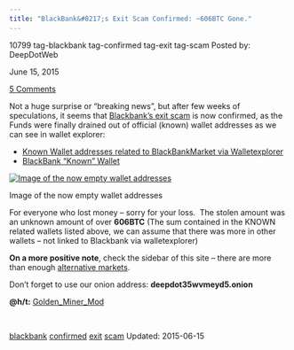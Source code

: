 ```yaml
---
title: "BlackBank&#8217;s Exit Scam Confirmed: ~606BTC Gone."
---
```


10799  tag-blackbank tag-confirmed tag-exit tag-scam
Posted by: DeepDotWeb 

<span>June 15, 2015</span>


<span><a href="/2015/06/15/blackbank-exit-scam-confirmed/#comments">5 Comments</a></span>
</p>

<p>Not a huge surprise or &#8220;breaking news&#8221;, but after few weeks of speculations, it seems that <a href="/2015/05/25/did-the-2-largest-dark-net-market-blackbank-exit-scammed/">Blackbank&#8217;s exit scam</a> is now confirmed, as the Funds were finally drained out of official (known) wallet addresses as we can see in wallet explorer:</p>
<ul>
<li><a href="https://www.walletexplorer.com/wallet/BlackBankMarket/addresses">Known Wallet addresses related to BlackBankMarket via Walletexplorer</a></li>
<li><a href="https://www.walletexplorer.com/wallet/BlackBankMarket/addresses">BlackBank &#8220;Known&#8221; Wallet</a></li>
</ul>
<div id="attachment_10806" style="width: 741px" class="wp-caption aligncenter"><a href="/imgs/2015/06/drained.png"><img class="size-full wp-image-10806" src="/imgs/2015/06/drained.png" alt="Image of the now empty wallet addresses " width="731" height="722" srcset="/imgs/2015/06/drained.png 731w, /imgs/2015/06/drained-300x296.png 300w, /imgs/2015/06/drained-55x55.png 55w, /imgs/2015/06/drained-50x50.png 50w" sizes="(max-width: 731px) 100vw, 731px" /></a><p class="wp-caption-text">Image of the now empty wallet addresses</p></div>
<p>For everyone who lost money &#8211; sorry for your loss.  The stolen amount was an unknown amount of over <strong>606BTC</strong> (The sum contained in the KNOWN related wallets listed above, we can assume that there was more in other wallets &#8211; not linked to Blackbank via walletexplorer)</p>
<p><strong>On a more positive note</strong>, check the sidebar of this site &#8211; there are more than enough <a href="/2013/10/28/updated-llist-of-hidden-marketplaces-tor-i2p/">alternative markets</a>.</p>
<p>Don&#8217;t forget to use our onion address: <strong>deepdot35wvmeyd5.onion</strong></p>
<p><strong>@h/t:</strong> <a class="author may-blank id-t2_dbjxk" href="http://www.reddit.com/user/Golden_Miner_Mod">Golden_Miner_Mod</a></p>
<p>&nbsp;</p>
</div>
<a href="/tag/blackbank/" rel="tag">blackbank</a> <a href="/tag/confirmed/" rel="tag">confirmed</a> <a href="/tag/exit/" rel="tag">exit</a> <a href="/tag/scam/" rel="tag">scam</a></span> 
Updated: 2015-06-15

    
